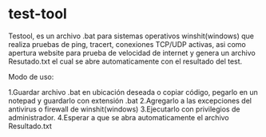 # test-tool
Testool, es un archivo .bat para sistemas operativos  winshit(windows) que realiza pruebas de ping, tracert, conexiones TCP/UDP activas, asi como apertura website para prueba de velocidad de internet y genera un archivo Resutado.txt el cual se abre automaticamente con el resultado del test.

Modo de uso:

1.Guardar archivo .bat en ubicación deseada o copiar código, pegarlo en un notepad y guardarlo con extensión .bat
2.Agregarlo a las excepciones del antivirus o firewall de winshit(windows)
3.Ejecutarlo con privilegios de administrador.
4.Esperar a que se abra automaticamente el archivo Resultado.txt
